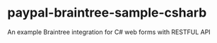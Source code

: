 # paypal-braintree-sample-csharb
An example Braintree integration for C# web forms with RESTFUL API
